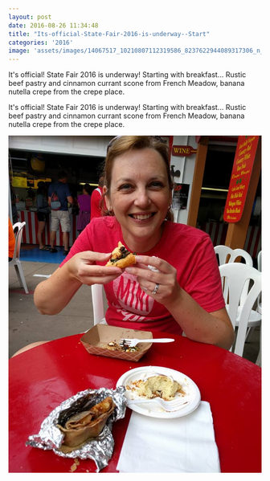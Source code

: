 ```yaml
---
layout: post
date: 2016-08-26 11:34:48
title: "Its-official-State-Fair-2016-is-underway--Start"
categories: '2016'
image: 'assets/images/14067517_10210807112319586_8237622944089317306_n_10210807112319586.jpg'
---
```


It's official! State Fair 2016 is underway!  Starting with breakfast... Rustic beef pastry and cinnamon currant scone from French Meadow, banana nutella crepe from the crepe place.

It's official! State Fair 2016 is underway!  Starting with breakfast... Rustic beef pastry and cinnamon currant scone from French Meadow, banana nutella crepe from the crepe place.

[![image](/assets/images/14067517_10210807112319586_8237622944089317306_n_10210807112319586.jpg)](/assets/images/14067517_10210807112319586_8237622944089317306_n_10210807112319586.jpg)

